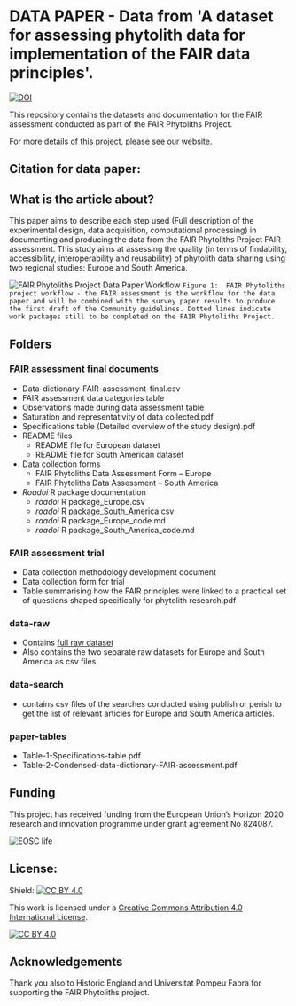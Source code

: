 # DATA PAPER - Data from 'A dataset for assessing phytolith data for implementation of the FAIR data principles'.

[![DOI](https://zenodo.org/badge/DOI/10.5281/zenodo.7215572.svg)](https://doi.org/10.5281/zenodo.7215572)

This repository contains the datasets and documentation for the FAIR assessment conducted as part of the FAIR Phytoliths Project. 

For more details of this project, please see our [website](https://open-phytoliths.github.io/FAIR-phytoliths/). 

## Citation for data paper: 

## What is the article about?
This paper aims to describe each step used (Full description of the experimental design, data acquisition, computational processing) in documenting and producing the data from the FAIR Phytoliths Project FAIR assessment. This study aims at assessing the quality (in terms of findability, accessibility, interoperability and reusability) of phytolith data sharing using two regional studies: Europe and South America. 

![FAIR Phytoliths Project Data Paper Workflow](https://github.com/open-phytoliths/FAIR-assessment-data-paper-documentation/blob/main/figure-1-FAIR-Phytolith-workflow-data-paper.jpg)
`Figure 1:  FAIR Phytoliths project workflow - the FAIR assessment is the workflow for the data paper and will be combined with the survey paper results to produce the first draft of the Community guidelines. Dotted lines indicate work packages still to be completed on the FAIR Phytoliths Project.`  

## Folders
### FAIR assessment final documents
   * Data-dictionary-FAIR-assessment-final.csv
   * FAIR assessment data categories table
   * Observations made during data assessment table
   * Saturation and representativity of data collected.pdf
   * Specifications table (Detailed overview of the study design).pdf
 * README files
   * README file for European dataset
   * README file for South American dataset
 * Data collection forms
   * FAIR Phytoliths Data Assessment Form  – Europe
   * FAIR Phytoliths Data Assessment  – South America
 * *Roadoi* R package documentation
   * *roadoi* R package_Europe.csv
   * *roadoi* R package_South_America.csv
   * *roadoi* R package_Europe_code.md
   * *roadoi* R package_South_America_code.md
    
### FAIR assessment trial
  * Data collection methodology development document
  * Data collection form for trial
  * Table summarising how the FAIR principles were linked to a practical set of questions shaped specifically for phytolith research.pdf  
### data-raw
  * Contains [full raw dataset](https://github.com/open-phytoliths/FAIR-assessment-data-paper-documentation/blob/main/data-raw/2022-02-04_FAIR-Phytoliths-Data-Assessment-Final-full-raw-data%20.csv)
  * Also contains the two separate raw datasets for Europe and South America as csv files. 
### data-search
  * contains csv files of the searches conducted using publish or perish to get the list of relevant articles for Europe and South America articles.
### paper-tables
  * Table-1-Specifications-table.pdf 
  * Table-2-Condensed-data-dictionary-FAIR-assessment.pdf

## Funding

This project has received funding from the European Union’s Horizon 2020 research and innovation programme under grant agreement No 824087. 

![EOSC life](https://github.com/open-phytoliths/FAIR-phytoliths/blob/main/assets/images/eosc-life.jpg)

## License:
Shield: [![CC BY 4.0][cc-by-shield]][cc-by]

This work is licensed under a
[Creative Commons Attribution 4.0 International License][cc-by].

[![CC BY 4.0][cc-by-image]][cc-by]

[cc-by]: http://creativecommons.org/licenses/by/4.0/
[cc-by-image]: https://i.creativecommons.org/l/by/4.0/88x31.png
[cc-by-shield]: https://img.shields.io/badge/License-CC%20BY%204.0-lightgrey.svg

##  Acknowledgements
Thank you also to Historic England and Universitat Pompeu Fabra for supporting the FAIR Phytoliths project. 

